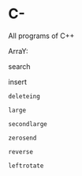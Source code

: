 # C-
All programs of C++

ArraY:

  search
	
  insert
  
	deleteing
  
	large
  
	secondlarge
  
	zerosend
  
	reverse
  
	leftrotate
